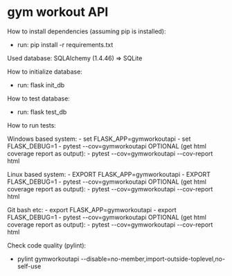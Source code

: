 # gym workout API

How to install dependencies (assuming pip is installed):
  - run: pip install -r requirements.txt

Used database: SQLAlchemy (1.4.46) => SQLite

How to initialize database:
  - run: flask init_db

How to test database:
  - run: flask test_db

How to run tests:

  Windows based system:
    - set FLASK_APP=gymworkoutapi
    - set FLASK_DEBUG=1
    - pytest --cov=gymworkoutapi
    OPTIONAL (get html coverage report as output):
    - pytest --cov=gymworkoutapi --cov-report html

  Linux based system:
    - EXPORT FLASK_APP=gymworkoutapi
    - EXPORT FLASK_DEBUG=1
    - pytest --cov=gymworkoutapi
    OPTIONAL (get html coverage report as output):
    - pytest --cov=gymworkoutapi --cov-report html

  Git bash etc:
    - export FLASK_APP=gymworkoutapi
    - export FLASK_DEBUG=1
    - pytest --cov=gymworkoutapi
    OPTIONAL (get html coverage report as output):
    - pytest --cov=gymworkoutapi --cov-report html

Check code quality (pylint):
  - pylint gymworkoutapi --disable=no-member,import-outside-toplevel,no-self-use
